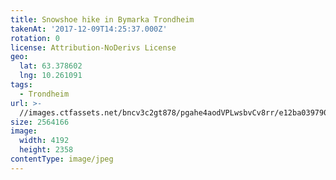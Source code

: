 ```yaml
---
title: Snowshoe hike in Bymarka Trondheim
takenAt: '2017-12-09T14:25:37.000Z'
rotation: 0
license: Attribution-NoDerivs License
geo:
  lat: 63.378602
  lng: 10.261091
tags:
  - Trondheim
url: >-
  //images.ctfassets.net/bncv3c2gt878/pgahe4aodVPLwsbvCv8rr/e12ba03979035109a0fda16ed7309ff5/snowshoe-hike-in-bymarka-trondheim_38244976284_o
size: 2564166
image:
  width: 4192
  height: 2358
contentType: image/jpeg
---
```


